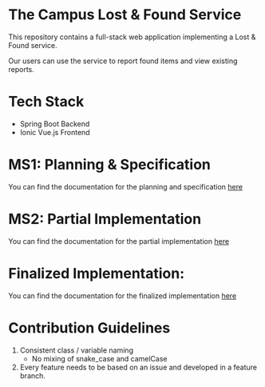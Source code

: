 # The Campus Lost & Found Service

This repository contains a full-stack web application implementing a Lost & Found service.

Our users can use the service to report found items and view existing reports.

# Tech Stack

- Spring Boot Backend
- Ionic Vue.js Frontend

# MS1: Planning & Specification

You can find the documentation for the planning and specification [here](documentation/planning_and_specification.md)

# MS2: Partial Implementation

You can find the documentation for the partial implementation [here](documentation/partial_implementation.md)

# Finalized Implementation:

You can find the documentation for the finalized implementation [here](documentation/final_implementation.md)

# Contribution Guidelines

1. Consistent class / variable naming
   - No mixing of snake_case and camelCase
2. Every feature needs to be based on an issue and developed in a feature branch.


